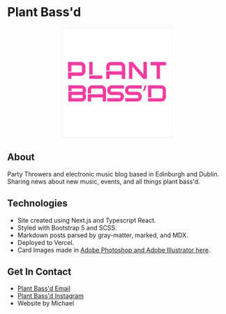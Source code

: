 # Plant Bass'd

<p align="center">
<img width="50%" src="public/various/pb_pink.png" alt="plant bass'd logo.">
</p>

## About

Party Throwers and electronic music blog based in Edinburgh and Dublin. Sharing news about new music, events, and all things plant bass'd.

## Technologies

- Site created using Next.js and Typescript React.
- Styled with Bootstrap 5 and SCSS.
- Markdown posts parsed by gray-matter, marked, and MDX.
- Deployed to Vercel.
- Card Images made in [Adobe Photoshop and Adobe Illustrator here](https://github.com/michaelssavage/plantbassd-graphics).

## Get In Contact

- [Plant Bass'd Email](mailto:plantbassddjs@gmail.com)
- [Plant Bass'd Instagram](www.instagram.com/plantbassd___)
- Website by Michael
